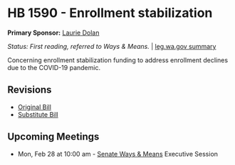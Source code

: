 # HB 1590 - Enrollment stabilization
**Primary Sponsor:** [Laurie Dolan](/person/leg/laurie.dolan.md)

*Status: First reading, referred to Ways & Means.* | [leg.wa.gov summary](https://app.leg.wa.gov/billsummary?BillNumber=1590&Year=2021)

Concerning enrollment stabilization funding to address enrollment declines due to the COVID-19 pandemic.

## Revisions
* [Original Bill](1/)
* [Substitute Bill](S/)

## Upcoming Meetings
* Mon, Feb 28 at 10:00 am - [Senate Ways & Means](/senate/2021-22/WM/) Executive Session
